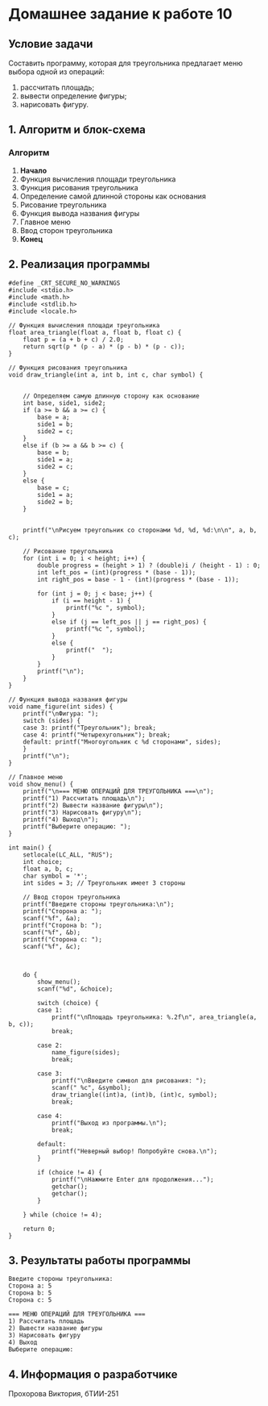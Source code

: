 # Домашнее задание к работе 10


## Условие задачи
Составить программу, которая для треугольника предлагает меню выбора одной из операций:
1) рассчитать площадь;
2) вывести определение фигуры;
3) нарисовать фигуру.
## 1. Алгоритм и блок-схема

### Алгоритм
1. **Начало**
2. Функция вычисления площади треугольника
3. Функция рисования треугольника
4. Определение самой длинной стороны как основания
6. Рисование треугольника
7. Функция вывода названия фигуры
8. Главное меню
9. Ввод сторон треугольника
10. **Конец**


## 2. Реализация программы

```
#define _CRT_SECURE_NO_WARNINGS
#include <stdio.h>
#include <math.h>
#include <stdlib.h>
#include <locale.h>

// Функция вычисления площади треугольника
float area_triangle(float a, float b, float c) {
    float p = (a + b + c) / 2.0;
    return sqrt(p * (p - a) * (p - b) * (p - c));
}

// Функция рисования треугольника
void draw_triangle(int a, int b, int c, char symbol) {
    

    // Определяем самую длинную сторону как основание
    int base, side1, side2;
    if (a >= b && a >= c) {
        base = a;
        side1 = b;
        side2 = c;
    }
    else if (b >= a && b >= c) {
        base = b;
        side1 = a;
        side2 = c;
    }
    else {
        base = c;
        side1 = a;
        side2 = b;
    }

  
    printf("\nРисуем треугольник со сторонами %d, %d, %d:\n\n", a, b, c);

    // Рисование треугольника
    for (int i = 0; i < height; i++) {
        double progress = (height > 1) ? (double)i / (height - 1) : 0;
        int left_pos = (int)(progress * (base - 1));
        int right_pos = base - 1 - (int)(progress * (base - 1));

        for (int j = 0; j < base; j++) {
            if (i == height - 1) {
                printf("%c ", symbol);
            }
            else if (j == left_pos || j == right_pos) {
                printf("%c ", symbol);
            }
            else {
                printf("  ");
            }
        }
        printf("\n");
    }
}

// Функция вывода названия фигуры
void name_figure(int sides) {
    printf("\nФигура: ");
    switch (sides) {
    case 3: printf("Треугольник"); break;
    case 4: printf("Четырехугольник"); break;
    default: printf("Многоугольник с %d сторонами", sides);
    }
    printf("\n");
}

// Главное меню
void show_menu() {
    printf("\n=== МЕНЮ ОПЕРАЦИЙ ДЛЯ ТРЕУГОЛЬНИКА ===\n");
    printf("1) Рассчитать площадь\n");
    printf("2) Вывести название фигуры\n");
    printf("3) Нарисовать фигуру\n");
    printf("4) Выход\n");
    printf("Выберите операцию: ");
}

int main() {
    setlocale(LC_ALL, "RUS"); 
    int choice;
    float a, b, c;
    char symbol = '*';
    int sides = 3; // Треугольник имеет 3 стороны

    // Ввод сторон треугольника
    printf("Введите стороны треугольника:\n");
    printf("Сторона a: ");
    scanf("%f", &a);
    printf("Сторона b: ");
    scanf("%f", &b);
    printf("Сторона c: ");
    scanf("%f", &c);



    do {
        show_menu();
        scanf("%d", &choice);

        switch (choice) {
        case 1:
            printf("\nПлощадь треугольника: %.2f\n", area_triangle(a, b, c));
            break;

        case 2:
            name_figure(sides);
            break;

        case 3:
            printf("\nВведите символ для рисования: ");
            scanf(" %c", &symbol);
            draw_triangle((int)a, (int)b, (int)c, symbol);
            break;

        case 4:
            printf("Выход из программы.\n");
            break;

        default:
            printf("Неверный выбор! Попробуйте снова.\n");
        }

        if (choice != 4) {
            printf("\nНажмите Enter для продолжения...");
            getchar();
            getchar();
        }

    } while (choice != 4);

    return 0;
}
```

## 3. Результаты работы программы

```
Введите стороны треугольника:
Сторона a: 5
Сторона b: 5
Сторона c: 5

=== МЕНЮ ОПЕРАЦИЙ ДЛЯ ТРЕУГОЛЬНИКА ===
1) Рассчитать площадь
2) Вывести название фигуры
3) Нарисовать фигуру
4) Выход
Выберите операцию:
```

## 4. Информация о разработчике

Прохорова Виктория, бТИИ-251

